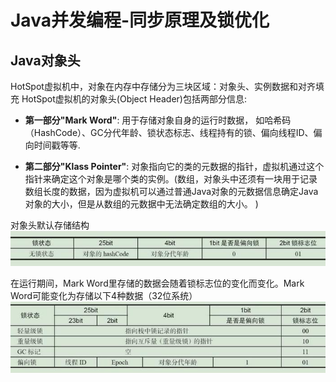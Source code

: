 # Java并发编程-同步原理及锁优化

## Java对象头

HotSpot虚拟机中，对象在内存中存储分为三块区域：对象头、实例数据和对齐填充
HotSpot虚拟机的对象头(Object Header)包括两部分信息:
- **第一部分"Mark Word"**: 用于存储对象自身的运行时数据， 如哈希码（HashCode）、GC分代年龄、锁状态标志、线程持有的锁、偏向线程ID、偏向时间戳等等.

- **第二部分"Klass Pointer"**: 对象指向它的类的元数据的指针，虚拟机通过这个指针来确定这个对象是哪个类的实例。(数组，对象头中还须有一块用于记录数组长度的数据，因为虚拟机可以通过普通Java对象的元数据信息确定Java对象的大小，但是从数组的元数据中无法确定数组的大小。 )

对象头默认存储结构
![](img/java-sync-lock1.jpg)

在运行期间，Mark Word里存储的数据会随着锁标志位的变化而变化。Mark Word可能变化为存储以下4种数据（32位系统）
![](img/java-sync-lock2.jpg)
